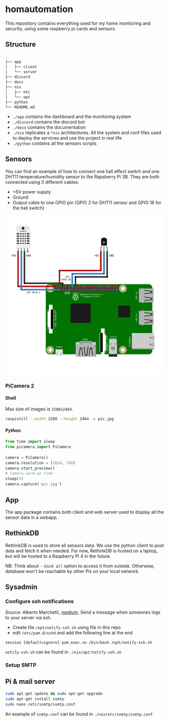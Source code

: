 # homautomation

This repository contains everything used for my home monitoring and security, using some raspberry pi cards and sensors.

## Structure

```
.
├── app
│   ├── client
│   └── server
├── discord
├── docs
├── nix
│   ├── etc
│   └── opt
├── python
└── README.md
```

- `./app` contains the dashboard and the monitoring system
- `./discord` contains the discord bot
- `./docs` contains the documentation
- `./nix` replicates a `*nix` architectures. All the system and conf files used to deploy the services and use the project in real life
- `./python` contains all the sensors scripts


## Sensors

You can find an example of how to connect one hall effect switch and one DHT11 temperature/humidity sensor to the Rapsberry Pi 3B. They are both connected using 3 different cables:
- +5V power supply
- Ground
- Output cable to one GPIO pin (GPIO 2 for DHT11 sensor and GPIO 18 for the hall switch)

![docs/pi-dht11-hall.png](docs/img/pi-dht11-hall.png)

### PiCamera 2

#### Shell

Max size of images is `3280x2464`.

```bash
raspistill --width 3280 --height 2464 -o pic.jpg
```

#### Python

```python
from time import sleep
from picamera import PiCamera

camera = PiCamera()
camera.resolution = (1024, 768)
camera.start_preview()
# Camera warm-up time
sleep(2)
camera.capture('pic.jpg')
```

## App

The app package contains both client and web server used to display all the sensor data in a webapp.

## RethinkDB

RethinkDB is used to store all sensors data. We use the python client to post data and fetch it when needed. For now, RethinkDB is hosted on a laptop, but will be hosted to a Raspberry Pi 4 in the future.

NB: Think about `--bind all` option to access it from outside. Otherwise, database won't be reachable by other Pis on your local network.

## Sysadmin

### Configure ssh notifications

Source: Alberto Marchetti, [medium](https://medium.com/@cmaster11/how-to-get-notified-whenever-someone-logs-in-via-ssh-947a8f8d4f37). Send a message when someones logs to your server via ssh.

- Create file `/opt/notify-ssh.sh` using file in this repo
- edit `/etc/pam.d/sshd` and add the following line at the end

```shell
session [default=ignore] pam_exec.so /bin/bash /opt/notify-ssh.sh
```

`notify-ssh.sh` can be found in `./nix/opt/notify-ssh.sh`

### Setup SMTP

## Pi & mail server

```bash
sudo apt-get update && sudo apt-get upgrade
sudo apt-get install ssmtp
sudo nano /etc/ssmtp/ssmtp.conf
```

An example of `ssmtp.conf` can be found in `./nix/etc/ssmtp/ssmtp.conf`